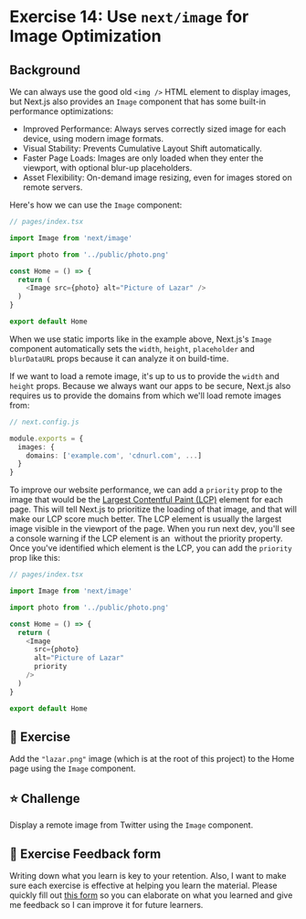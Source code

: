 # Exercise 14: Use `next/image` for Image Optimization

## Background

We can always use the good old `<img />` HTML element to display images, but Next.js also provides an `Image` component that has some built-in performance optimizations:
- Improved Performance: Always serves correctly sized image for each device, using modern image formats.
- Visual Stability: Prevents Cumulative Layout Shift automatically.
- Faster Page Loads: Images are only loaded when they enter the viewport, with optional blur-up placeholders.
- Asset Flexibility: On-demand image resizing, even for images stored on remote servers.

Here's how we can use the `Image` component:

```typescript
// pages/index.tsx

import Image from 'next/image'

import photo from '../public/photo.png'

const Home = () => {
  return (
    <Image src={photo} alt="Picture of Lazar" />
  )
}

export default Home
```

When we use static imports like in the example above, Next.js's `Image` component automatically sets the `width`, `height`, `placeholder` and `blurDataURL` props because it can analyze it on build-time.

If we want to load a remote image, it's up to us to provide the `width` and `height` props. Because we always want our apps to be secure, Next.js also requires us to provide the domains from which we'll load remote images from:

```typescript
// next.config.js

module.exports = {
  images: {
    domains: ['example.com', 'cdnurl.com', ...]
  }
}
```

To improve our website performance, we can add a `priority` prop to the image that would be the [Largest Contentful Paint (LCP)](https://web.dev/lcp/#what-elements-are-considered) element for each page. This will tell Next.js to prioritize the loading of that image, and that will make our LCP score much better. The LCP element is usually the largest image visible in the viewport of the page. When you run next dev, you'll see a console warning if the LCP element is an <Image> without the priority property. Once you've identified which element is the LCP, you can add the `priority` prop like this:

```typescript
// pages/index.tsx

import Image from 'next/image'

import photo from '../public/photo.png'

const Home = () => {
  return (
    <Image
      src={photo}
      alt="Picture of Lazar"
      priority
    />
  )
}

export default Home
```

## 🚀 Exercise

Add the `"lazar.png"` image (which is at the root of this project) to the Home page using the `Image` component.

## ⭐️ Challenge

Display a remote image from Twitter using the `Image` component.

## 🍩 Exercise Feedback form

Writing down what you learn is key to your retention. Also, I want to make sure each exercise is effective at helping you learn the material. Please quickly fill out [this form](https://docs.google.com/forms/d/e/1FAIpQLSeKPJV5UInaNFlZawN7vZdNyPngyinrkp7eoQO0vzwGzh2EtQ/viewform?usp=pp_url&entry.651170566=Exercise+14+-+Use+next/image+for+Image+Optimization) so you can elaborate on what you learned and give me feedback so I can improve it for future learners.